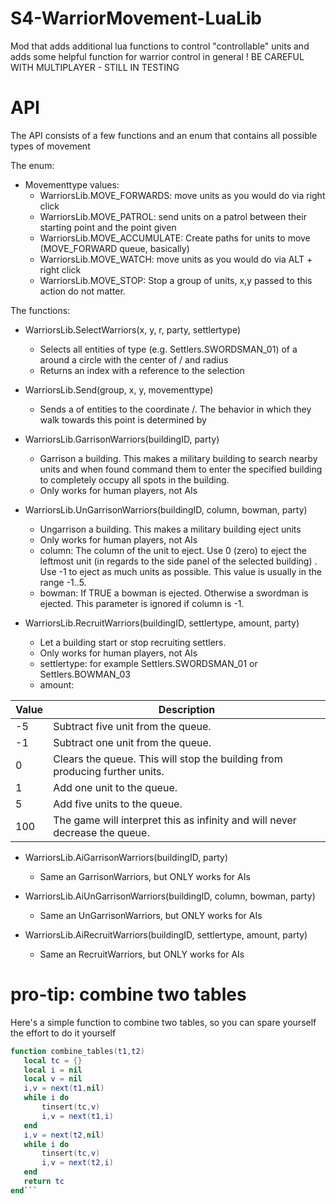 # S4-WarriorMovement-LuaLib
 Mod that adds additional lua functions to control "controllable" units and adds some helpful function for warrior control in general
  ! BE CAREFUL WITH MULTIPLAYER - STILL IN TESTING

# API

The API consists of a few functions and an enum that contains all possible types of movement

The enum:
- Movementtype values:
    - WarriorsLib.MOVE_FORWARDS: move units as you would do via right click
    - WarriorsLib.MOVE_PATROL: send units on a patrol between their starting point and the point given
    - WarriorsLib.MOVE_ACCUMULATE: Create paths for units to move (MOVE_FORWARD queue, basically)
    - WarriorsLib.MOVE_WATCH: move units as you would do via ALT + right click
    - WarriorsLib.MOVE_STOP: Stop a group of units, x,y passed to this action do not matter.

The functions: 
- WarriorsLib.SelectWarriors(x, y, r, party, settlertype)
   - Selects all entities of type <settlertype> (e.g. Settlers.SWORDSMAN_01) of a <party> around a circle with the center of <x>/<y> and radius <r>
   - Returns an index with a reference to the selection

- WarriorsLib.Send(group, x, y, movementtype)
   - Sends a <group> of entities to the coordinate <x>/<y>. The behavior in which they walk towards this point is determined by <movementtype>

- WarriorsLib.GarrisonWarriors(buildingID, party)
   - Garrison a building. This makes a military building to search nearby units and when found command them to enter the specified building to completely occupy all spots in the building.
   - Only works for human players, not AIs
 
- WarriorsLib.UnGarrisonWarriors(buildingID, column, bowman, party)
   - Ungarrison a building. This makes a military building eject units
   - Only works for human players, not AIs
   - column: The column of the unit to eject. Use 0 (zero) to eject the leftmost unit (in regards to the side panel of the selected building) . Use -1 to eject as much units as possible. This value is usually in the range -1..5.
   - bowman: If TRUE a bowman is ejected. Otherwise a swordman is ejected. This parameter is ignored if column is -1.

- WarriorsLib.RecruitWarriors(buildingID, settlertype, amount, party)
   - Let a building start or stop recruiting settlers. 
   - Only works for human players, not AIs
   - settlertype: for example Settlers.SWORDSMAN_01 or Settlers.BOWMAN_03
   - amount: 
	
| Value | Description                                                  |
| ----- | ------------------------------------------------------------ |
| -5    | Subtract five unit from the queue.                           |
| -1    | Subtract one unit from the queue.                            |
| 0     | Clears the queue. This will stop the building from producing further units. |
| 1     | Add one unit to the queue.                                   |
| 5     | Add five units to the queue.                                 |
| 100   | The game will interpret this as infinity and will never decrease the queue. |

- WarriorsLib.AiGarrisonWarriors(buildingID, party)
   - Same an GarrisonWarriors, but ONLY works for AIs

- WarriorsLib.AiUnGarrisonWarriors(buildingID, column, bowman, party)
   - Same an UnGarrisonWarriors, but ONLY works for AIs

- WarriorsLib.AiRecruitWarriors(buildingID, settlertype, amount, party)
   - Same an RecruitWarriors, but ONLY works for AIs



 # pro-tip: combine two tables
 
 Here's a simple function to combine two tables, so you can spare yourself the effort to do it yourself
 
 ```lua
 function combine_tables(t1,t2)
	local tc = {}
	local i = nil
	local v = nil
	i,v = next(t1,nil)
	while i do
		tinsert(tc,v)
		i,v = next(t1,i)
	end
	i,v = next(t2,nil)
	while i do
		tinsert(tc,v)
		i,v = next(t2,i)
	end
	return tc
end```
